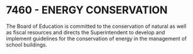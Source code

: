 7460 - ENERGY CONSERVATION
==========================

The Board of Education is committed to the conservation of natural as
well as fiscal resources and directs the Superintendent to develop and
implement guidelines for the conservation of energy in the management of
school buildings.
